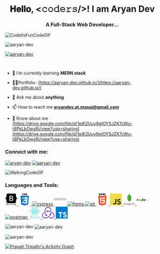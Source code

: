 <h1 align="center">𝐇𝐞𝐥𝐥𝐨, <𝚌𝚘𝚍𝚎𝚛𝚜/>! I am Aryan Dev</h1>
<h3 align="center">A Full-Stack Web Developer...</h3>

![CodeItsFunCodeGIF](https://user-images.githubusercontent.com/103744719/197112428-42e76a3c-55af-4c24-915a-67b7eb7a3baa.gif)



<p align="left"> <img src="https://komarev.com/ghpvc/?username=aaryan-dev&label=Profile%20views&color=0e75b6&style=flat" alt="aaryan-dev" /> </p>

<p align="left"> <a href="https://github.com/ryo-ma/github-profile-trophy"><img src="https://github-profile-trophy.vercel.app/?username=aaryan-dev" alt="aaryan-dev" /></a> </p>

<p align="left"> <a href="https://twitter.com/" target="blank"><img src="https://img.shields.io/twitter/follow/?logo=twitter&style=for-the-badge" alt="" /></a> </p>

- 🌱 I’m currently learning **MERN stack**

- 👨‍💻Portfolio- [https://aaryan-dev.github.io/](https://aaryan-dev.github.io/)

- 💬 Ask me about **anything**

- 📫 How to reach me **aryandev.at.masai@gmail.com**

- 📄 Know about me [https://drive.google.com/file/d/1eiK2Uuy6gIOYSJZK7cWu-t8PkLbOwsRi/view?usp=sharing](https://drive.google.com/file/d/1eiK2Uuy6gIOYSJZK7cWu-t8PkLbOwsRi/view?usp=sharing)

<h3 align="left">Connect with me:</h3>
<p align="left">
<a href="https://linkedin.com/in/aryan-dev" target="blank"><img align="center" src="https://raw.githubusercontent.com/rahuldkjain/github-profile-readme-generator/master/src/images/icons/Social/linked-in-alt.svg" alt="aryan-dev" height="30" width="40" /></a>
<a href="https://codesandbox.io/u/Aaryan-dev" target="blank"><img align="center" src="https://raw.githubusercontent.com/rahuldkjain/github-profile-readme-generator/master/src/images/icons/Social/codesandbox.svg" alt="aaryan-dev" height="30" width="40" /></a>
</p>


![WalkingCodeGIF](https://user-images.githubusercontent.com/103744719/197112605-3a9b7054-0149-4737-937f-241beb212c87.gif)

<h3 align="left">Languages and Tools:</h3>
<p align="left"> <a href="https://getbootstrap.com" target="_blank" rel="noreferrer"> <img src="https://raw.githubusercontent.com/devicons/devicon/master/icons/bootstrap/bootstrap-plain-wordmark.svg" alt="bootstrap" width="40" height="40"/> </a> <a href="https://www.w3schools.com/css/" target="_blank" rel="noreferrer"> <img src="https://raw.githubusercontent.com/devicons/devicon/master/icons/css3/css3-original-wordmark.svg" alt="css3" width="40" height="40"/> </a> <a href="https://www.cypress.io" target="_blank" rel="noreferrer"> <img src="https://raw.githubusercontent.com/simple-icons/simple-icons/6e46ec1fc23b60c8fd0d2f2ff46db82e16dbd75f/icons/cypress.svg" alt="cypress" width="40" height="40"/> </a> <a href="https://expressjs.com" target="_blank" rel="noreferrer"> <img src="https://raw.githubusercontent.com/devicons/devicon/master/icons/express/express-original-wordmark.svg" alt="express" width="40" height="40"/> </a> <a href="https://www.figma.com/" target="_blank" rel="noreferrer"> <img src="https://www.vectorlogo.zone/logos/figma/figma-icon.svg" alt="figma" width="40" height="40"/> </a> <a href="https://git-scm.com/" target="_blank" rel="noreferrer"> <img src="https://www.vectorlogo.zone/logos/git-scm/git-scm-icon.svg" alt="git" width="40" height="40"/> </a> <a href="https://www.w3.org/html/" target="_blank" rel="noreferrer"> <img src="https://raw.githubusercontent.com/devicons/devicon/master/icons/html5/html5-original-wordmark.svg" alt="html5" width="40" height="40"/> </a> <a href="https://developer.mozilla.org/en-US/docs/Web/JavaScript" target="_blank" rel="noreferrer"> <img src="https://raw.githubusercontent.com/devicons/devicon/master/icons/javascript/javascript-original.svg" alt="javascript" width="40" height="40"/> </a> <a href="https://www.mongodb.com/" target="_blank" rel="noreferrer"> <img src="https://raw.githubusercontent.com/devicons/devicon/master/icons/mongodb/mongodb-original-wordmark.svg" alt="mongodb" width="40" height="40"/> </a> <a href="https://nodejs.org" target="_blank" rel="noreferrer"> <img src="https://raw.githubusercontent.com/devicons/devicon/master/icons/nodejs/nodejs-original-wordmark.svg" alt="nodejs" width="40" height="40"/> </a> <a href="https://postman.com" target="_blank" rel="noreferrer"> <img src="https://www.vectorlogo.zone/logos/getpostman/getpostman-icon.svg" alt="postman" width="40" height="40"/> </a> <a href="https://reactjs.org/" target="_blank" rel="noreferrer"> <img src="https://raw.githubusercontent.com/devicons/devicon/master/icons/react/react-original-wordmark.svg" alt="react" width="40" height="40"/> </a> <a href="https://redux.js.org" target="_blank" rel="noreferrer"> <img src="https://raw.githubusercontent.com/devicons/devicon/master/icons/redux/redux-original.svg" alt="redux" width="40" height="40"/> </a> <a href="https://www.typescriptlang.org/" target="_blank" rel="noreferrer"> <img src="https://raw.githubusercontent.com/devicons/devicon/master/icons/typescript/typescript-original.svg" alt="typescript" width="40" height="40"/> </a> </p>

<p><img align="left" src="https://github-readme-stats.vercel.app/api/top-langs?username=aaryan-dev&show_icons=true&locale=en&layout=compact" alt="aaryan-dev" /></p>

<p>&nbsp;<img align="center" src="https://github-readme-stats.vercel.app/api?username=aaryan-dev&show_icons=true&locale=en" alt="aaryan-dev" /></p>

<p><img align="center" src="https://github-readme-streak-stats.herokuapp.com/?user=aaryan-dev&" alt="aaryan-dev" /></p>

<a href="https://github.com/aaryan-dev"><img alt="Pragati Tripathi's Activity Graph" src="https://activity-graph.herokuapp.com/graph?username=aaryan-dev&bg_color=0D1117&color=ffffff&line=5BCDEC&point=dc777a&hide_border=true" /></a>
